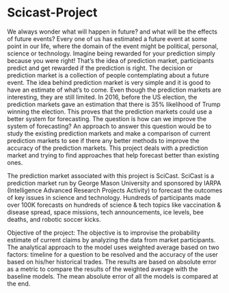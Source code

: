 # Scicast-Project


We always wonder what will happen in future? and what will be the effects of future events? Every one of us has estimated a future event at some point in our life, where the domain of the event might be political, personal, science or technology. Imagine being rewarded for your prediction simply because you were right! That’s the idea of prediction market, participants predict and get rewarded if the prediction is right. 
The decision or prediction market is a collection of people contemplating about a future event. The idea behind prediction market is very simple and it is good to have an estimate of what’s to come. Even though the prediction markets are interesting, they are still limited. In 2016, before the US election, the prediction markets gave an estimation that there is 35% likelihood of Trump winning the election. This proves that the prediction markets could use a better system for forecasting. The question is how can we improve the system of forecasting? An approach to answer this question would be to study the existing prediction markets and make a comparison of current prediction markets to see if there any better methods to improve the accuracy of the prediction markets. This project deals with a prediction market and trying to find approaches that help forecast better than existing ones.
		

The prediction market associated with this project is SciCast. SciCast is a prediction market run by George Mason University and sponsored by IARPA (Intelligence Advanced Research Projects Activity) to forecast the outcomes of key issues in science and technology. Hundreds of participants made over 100K forecasts on hundreds of science & tech topics like vaccination & disease spread, space missions, tech announcements, ice levels, bee deaths, and robotic soccer kicks.

Objective of the project:
The objective is to improvise the probability estimate of current claims by analyzing the data from market participants. The analytical approach to the model uses weighted average based on two factors: timeline for a question to be resolved and the accuracy of the user based on his/her historical trades. The results are based on absolute error as a metric to compare the results of the weighted average with the baseline models. The mean absolute error of all the models is compared at the end.

